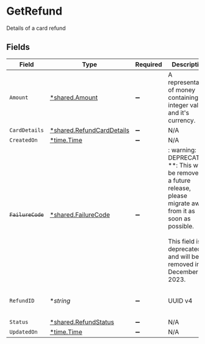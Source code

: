 # GetRefund

Details of a card refund


## Fields

| Field                                                                                                                                                                                   | Type                                                                                                                                                                                    | Required                                                                                                                                                                                | Description                                                                                                                                                                             | Example                                                                                                                                                                                 |
| --------------------------------------------------------------------------------------------------------------------------------------------------------------------------------------- | --------------------------------------------------------------------------------------------------------------------------------------------------------------------------------------- | --------------------------------------------------------------------------------------------------------------------------------------------------------------------------------------- | --------------------------------------------------------------------------------------------------------------------------------------------------------------------------------------- | --------------------------------------------------------------------------------------------------------------------------------------------------------------------------------------- |
| `Amount`                                                                                                                                                                                | [*shared.Amount](../../../pkg/models/shared/amount.md)                                                                                                                                  | :heavy_minus_sign:                                                                                                                                                                      | A representation of money containing an integer value and it's currency.                                                                                                                |                                                                                                                                                                                         |
| `CardDetails`                                                                                                                                                                           | [*shared.RefundCardDetails](../../../pkg/models/shared/refundcarddetails.md)                                                                                                            | :heavy_minus_sign:                                                                                                                                                                      | N/A                                                                                                                                                                                     |                                                                                                                                                                                         |
| `CreatedOn`                                                                                                                                                                             | [*time.Time](https://pkg.go.dev/time#Time)                                                                                                                                              | :heavy_minus_sign:                                                                                                                                                                      | N/A                                                                                                                                                                                     |                                                                                                                                                                                         |
| ~~`FailureCode`~~                                                                                                                                                                       | [*shared.FailureCode](../../../pkg/models/shared/failurecode.md)                                                                                                                        | :heavy_minus_sign:                                                                                                                                                                      | : warning: ** DEPRECATED **: This will be removed in a future release, please migrate away from it as soon as possible.<br/><br/>This field is deprecated and will be removed in December 2023. |                                                                                                                                                                                         |
| `RefundID`                                                                                                                                                                              | **string*                                                                                                                                                                               | :heavy_minus_sign:                                                                                                                                                                      | UUID v4                                                                                                                                                                                 | ec7e1848-dc80-4ab0-8827-dd7fc0737b43                                                                                                                                                    |
| `Status`                                                                                                                                                                                | [*shared.RefundStatus](../../../pkg/models/shared/refundstatus.md)                                                                                                                      | :heavy_minus_sign:                                                                                                                                                                      | N/A                                                                                                                                                                                     | failed                                                                                                                                                                                  |
| `UpdatedOn`                                                                                                                                                                             | [*time.Time](https://pkg.go.dev/time#Time)                                                                                                                                              | :heavy_minus_sign:                                                                                                                                                                      | N/A                                                                                                                                                                                     |                                                                                                                                                                                         |